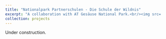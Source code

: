 ```yaml
---
title: "Nationalpark Partnerschulen - Die Schule der Wildnis"
excerpt: "A collaboration with AT Gesäuse National Park.<br/><img src='/images/gesäuse.jpg' width='400'>"
collection: projects
---
```


Under construction.
